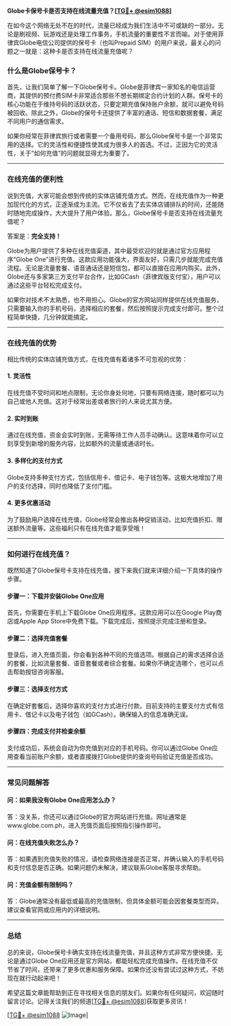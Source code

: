 **Globe卡保号卡是否支持在线流量充值？[[TG💪+ @esim1088](https://t.me/s/esim1088)]**

在如今这个网络无处不在的时代，流量已经成为我们生活中不可或缺的一部分。无论是刷视频、玩游戏还是处理工作事务，手机流量的重要性不言而喻。对于使用菲律宾Globe电信公司提供的保号卡（也叫Prepaid SIM）的用户来说，最关心的问题之一就是：这种卡是否支持在线流量充值呢？

### **什么是Globe保号卡？**

首先，让我们简单了解一下Globe保号卡。Globe是菲律宾一家知名的电信运营商，其提供的预付费SIM卡非常适合那些不想长期绑定合约计划的人群。保号卡的核心功能在于维持号码的活跃状态，只要定期充值保持账户余额，就可以避免号码被回收。除此之外，Globe的保号卡还提供了丰富的通话、短信和数据套餐，满足不同用户的通信需求。

如果你经常在菲律宾旅行或者需要一个备用号码，那么Globe保号卡是一个非常实用的选择。它的灵活性和便捷性使其成为很多人的首选。不过，正因为它的灵活性，关于“如何充值”的问题就显得尤为重要了。

---

### **在线充值的便利性**

说到充值，大家可能会想到传统的实体店铺充值方式。然而，在线充值作为一种更加现代化的方式，正逐渐成为主流。它不仅省去了去实体店铺排队的时间，还能随时随地完成操作，大大提升了用户体验。那么，Globe保号卡是否支持在线流量充值呢？

答案是：**完全支持！**

Globe为用户提供了多种在线充值渠道，其中最受欢迎的就是通过官方应用程序“Globe One”进行充值。这款应用功能强大，界面友好，只需几步就能完成充值流程。无论是流量套餐、语音通话还是短信包，都可以直接在应用内购买。此外，Globe还与多家第三方支付平台合作，比如GCash（菲律宾版支付宝），用户可以通过这些平台轻松完成支付。

如果你对技术不太熟悉，也不用担心。Globe的官方网站同样提供在线充值服务，只需要输入你的手机号码，选择相应的套餐，然后按照提示完成支付即可。整个过程简单快捷，几分钟就能搞定。

---

### **在线充值的优势**

相比传统的实体店铺充值方式，在线充值有着诸多不可忽视的优势：

#### **1. 灵活性**
在线充值不受时间和地点限制，无论你身处何地，只要有网络连接，随时都可以为自己或他人充值。这对于经常出差或者旅行的人来说尤其方便。

#### **2. 实时到账**
通过在线充值，资金会实时到账，无需等待工作人员手动确认。这意味着你可以立刻享受到新增的服务内容，比如额外的流量或通话时长。

#### **3. 多样化的支付方式**
Globe支持多种支付方式，包括信用卡、借记卡、电子钱包等。这极大地增加了用户的支付选择，同时也降低了支付门槛。

#### **4. 更多优惠活动**
为了鼓励用户选择在线充值，Globe经常会推出各种促销活动，比如充值折扣、赠送额外流量等。这些福利只有在线充值才能享受哦！

---

### **如何进行在线充值？**

既然知道了Globe保号卡支持在线充值，接下来我们就来详细介绍一下具体的操作步骤。

#### **步骤一：下载并安装Globe One应用**
首先，你需要在手机上下载Globe One应用程序。这款应用可以在Google Play商店或Apple App Store中免费下载。下载完成后，按照提示完成注册和登录。

#### **步骤二：选择充值套餐**
登录后，进入充值页面，你会看到各种不同的充值选项。根据自己的需求选择合适的套餐，比如流量套餐、语音套餐或者综合套餐。如果你不确定选哪个，也可以点击帮助按钮咨询客服。

#### **步骤三：选择支付方式**
在确定好套餐后，选择你喜欢的支付方式进行付款。目前支持的主要支付方式有信用卡、借记卡以及电子钱包（如GCash）。确保输入的信息准确无误。

#### **步骤四：完成支付并检查余额**
支付成功后，系统会自动为你充值到对应的手机号码。你可以通过Globe One应用查看当前账户余额，或者直接拨打Globe提供的查询号码验证充值是否成功。

---

### **常见问题解答**

#### **问：如果我没有Globe One应用怎么办？**
答：没关系，你还可以通过Globe的官方网站进行充值。网址通常是www.globe.com.ph，进入充值页面后按照指引操作即可。

#### **问：在线充值失败怎么办？**
答：如果遇到充值失败的情况，请检查网络连接是否正常，并确认输入的手机号码和支付信息是否正确。如果问题仍未解决，建议联系Globe客服寻求帮助。

#### **问：充值金额有限制吗？**
答：Globe通常没有最低或最高的充值限制，但具体金额可能会因套餐类型而异。建议查看官网或应用内的详细说明。

---

### **总结**

总的来说，Globe保号卡确实支持在线流量充值，并且这种方式非常方便快捷。无论是通过Globe One应用还是官方网站，都能轻松完成充值操作。在线充值不仅节省了时间，还带来了更多优惠和服务保障。如果你还没有尝试过这种方式，不妨现在就行动起来吧！

希望这篇文章能帮助到正在寻找相关信息的朋友们。如果你有任何疑问，欢迎随时留言讨论。记得关注我们的频道[[TG💪+ @esim1088](https://t.me/s/esim1088)]获取更多资讯！

[[TG💪+ @esim1088](https://t.me/s/esim1088) ![Image](https://i.postimg.cc/4NQfJmqS/Snipaste-2025-05-13-00-14-12.png)]